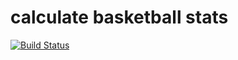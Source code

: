# calculate basketball stats

[![Build
Status](https://travis-ci.com/robert-git/basketball_stats.svg?token=m3dqpny5hDdnJpQQJwC9&branch=master)](https://travis-ci.com/robert-git/basketball_stats)
